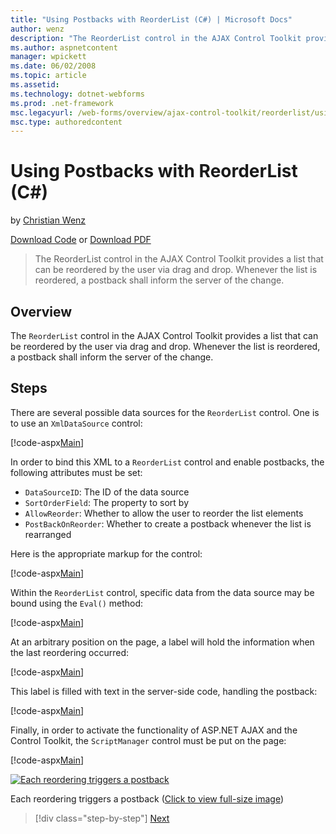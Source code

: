 ```yaml
---
title: "Using Postbacks with ReorderList (C#) | Microsoft Docs"
author: wenz
description: "The ReorderList control in the AJAX Control Toolkit provides a list that can be reordered by the user via drag and drop. Whenever the list is reordered, a po..."
ms.author: aspnetcontent
manager: wpickett
ms.date: 06/02/2008
ms.topic: article
ms.assetid: 
ms.technology: dotnet-webforms
ms.prod: .net-framework
msc.legacyurl: /web-forms/overview/ajax-control-toolkit/reorderlist/using-postbacks-with-reorderlist-cs
msc.type: authoredcontent
---
```

Using Postbacks with ReorderList (C#)
====================
by [Christian Wenz](https://github.com/wenz)

[Download Code](http://download.microsoft.com/download/9/3/f/93f8daea-bebd-4821-833b-95205389c7d0/ReorderList4.cs.zip) or [Download PDF](http://download.microsoft.com/download/2/d/c/2dc10e34-6983-41d4-9c08-f78f5387d32b/reorderlist4CS.pdf)

> The ReorderList control in the AJAX Control Toolkit provides a list that can be reordered by the user via drag and drop. Whenever the list is reordered, a postback shall inform the server of the change.


## Overview

The `ReorderList` control in the AJAX Control Toolkit provides a list that can be reordered by the user via drag and drop. Whenever the list is reordered, a postback shall inform the server of the change.

## Steps

There are several possible data sources for the `ReorderList` control. One is to use an `XmlDataSource` control:

[!code-aspx[Main](using-postbacks-with-reorderlist-cs/samples/sample1.aspx)]

In order to bind this XML to a `ReorderList` control and enable postbacks, the following attributes must be set:

- `DataSourceID`: The ID of the data source
- `SortOrderField`: The property to sort by
- `AllowReorder`: Whether to allow the user to reorder the list elements
- `PostBackOnReorder`: Whether to create a postback whenever the list is rearranged

Here is the appropriate markup for the control:

[!code-aspx[Main](using-postbacks-with-reorderlist-cs/samples/sample2.aspx)]

Within the `ReorderList` control, specific data from the data source may be bound using the `Eval()` method:

[!code-aspx[Main](using-postbacks-with-reorderlist-cs/samples/sample3.aspx)]

At an arbitrary position on the page, a label will hold the information when the last reordering occurred:

[!code-aspx[Main](using-postbacks-with-reorderlist-cs/samples/sample4.aspx)]

This label is filled with text in the server-side code, handling the postback:

[!code-aspx[Main](using-postbacks-with-reorderlist-cs/samples/sample5.aspx)]

Finally, in order to activate the functionality of ASP.NET AJAX and the Control Toolkit, the `ScriptManager` control must be put on the page:

[!code-aspx[Main](using-postbacks-with-reorderlist-cs/samples/sample6.aspx)]


[![Each reordering triggers a postback](using-postbacks-with-reorderlist-cs/_static/image2.png)](using-postbacks-with-reorderlist-cs/_static/image1.png)

Each reordering triggers a postback ([Click to view full-size image](using-postbacks-with-reorderlist-cs/_static/image3.png))

>[!div class="step-by-step"]
[Next](drag-and-drop-via-reorderlist-cs.md)